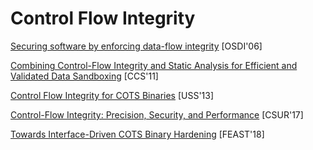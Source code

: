 # Control Flow Integrity

[Securing software by enforcing data-flow integrity](https://www.microsoft.com/en-us/research/wp-content/uploads/2006/11/dfiOSDI.pdf) [OSDI'06]

[Combining Control-Flow Integrity and Static Analysis for Efficient and Validated Data Sandboxing](http://www.cse.psu.edu/~gxt29/papers/cfiDataSandboxing.pdf) [CCS'11]

[Control Flow Integrity for COTS Binaries](https://www.usenix.org/system/files/conference/usenixsecurity13/sec13-paper_zhang.pdf) [USS'13]

[Control-Flow Integrity: Precision, Security, and Performance](https://www.sba-research.org/wp-content/uploads/publications/CFI_brunthaler.pdf) [CSUR'17]

[Towards Interface-Driven COTS Binary Hardening](https://www.utdallas.edu/~hamlen/xu18feast.pdf) [FEAST'18]

